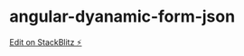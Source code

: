 # angular-dyanamic-form-json

[Edit on StackBlitz ⚡️](https://stackblitz.com/edit/angular-dyanamic-form-json)